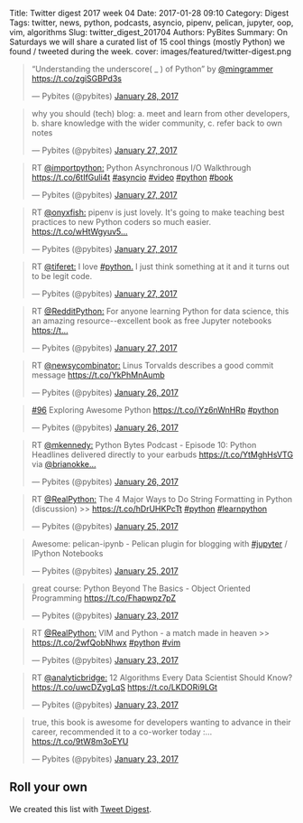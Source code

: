 Title: Twitter digest 2017 week 04
Date: 2017-01-28 09:10
Category: Digest
Tags: twitter, news, python, podcasts, asyncio, pipenv, pelican, jupyter, oop, vim, algorithms
Slug: twitter_digest_201704
Authors: PyBites
Summary: On Saturdays we will share a curated list of 15 cool things (mostly Python) we found / tweeted during the week. 
cover: images/featured/twitter-digest.png

<script src='//platform.twitter.com/widgets.js'></script> 

<blockquote class="twitter-tweet"><p>“Understanding the underscore( _ ) of Python” by <a href="https://twitter.com/@mingrammer" target="_blank">@mingrammer</a> <a href="https://t.co/zgiSGBPd3s" title="https://t.co/zgiSGBPd3s" target="_blank">https://t.co/zgiSGBPd3s</a></p>— Pybites (@pybites) <a href="https://twitter.com/pybites/status/825246821085802496" data-datetime="2017-01-28T07:39:09+00:00">January 28, 2017</a></blockquote>

<blockquote class="twitter-tweet"><p>why you should (tech) blog: a. meet and learn from other developers, b. share knowledge with the wider community, c. refer back to own notes</p>— Pybites (@pybites) <a href="https://twitter.com/pybites/status/825098194254184448" data-datetime="2017-01-27T21:48:33+00:00">January 27, 2017</a></blockquote>

<blockquote class="twitter-tweet"><p>RT <a href="https://twitter.com/@importpython:" target="_blank">@importpython:</a> Python Asynchronous I/O Walkthrough <a href="https://t.co/6tIfGuli4t" title="https://t.co/6tIfGuli4t" target="_blank">https://t.co/6tIfGuli4t</a> <a href="https://twitter.com/search/#asyncio" target="_blank">#asyncio</a> <a href="https://twitter.com/search/#video" target="_blank">#video</a> <a href="https://twitter.com/search/#python" target="_blank">#python</a> <a href="https://twitter.com/search/#book" target="_blank">#book</a></p>— Pybites (@pybites) <a href="https://twitter.com/pybites/status/825090537959149568" data-datetime="2017-01-27T21:18:08+00:00">January 27, 2017</a></blockquote>

<blockquote class="twitter-tweet"><p>RT <a href="https://twitter.com/@onyxfish:" target="_blank">@onyxfish:</a> pipenv is just lovely. It's going to make teaching best practices to new Python coders so much easier. <a href="https://t.co/wHtWgyuv5…" title="https://t.co/wHtWgyuv5…" target="_blank">https://t.co/wHtWgyuv5…</a></p>— Pybites (@pybites) <a href="https://twitter.com/pybites/status/825090382576889860" data-datetime="2017-01-27T21:17:31+00:00">January 27, 2017</a></blockquote>

<blockquote class="twitter-tweet"><p>RT <a href="https://twitter.com/@tiferet:" target="_blank">@tiferet:</a> I love <a href="https://twitter.com/search/#python." target="_blank">#python.</a> I just think something at it and it turns out to be legit code.</p>— Pybites (@pybites) <a href="https://twitter.com/pybites/status/824900745656807424" data-datetime="2017-01-27T08:43:58+00:00">January 27, 2017</a></blockquote>

<blockquote class="twitter-tweet"><p>RT <a href="https://twitter.com/@RedditPython:" target="_blank">@RedditPython:</a> For anyone learning Python for data science, this an amazing resource--excellent book as free Jupyter notebooks <a href="https://t…" title="https://t…" target="_blank">https://t…</a></p>— Pybites (@pybites) <a href="https://twitter.com/pybites/status/824900665608507393" data-datetime="2017-01-27T08:43:39+00:00">January 27, 2017</a></blockquote>

<blockquote class="twitter-tweet"><p>RT <a href="https://twitter.com/@newsycombinator:" target="_blank">@newsycombinator:</a> Linus Torvalds describes a good commit message <a href="https://t.co/YkPhMnAumb" title="https://t.co/YkPhMnAumb" target="_blank">https://t.co/YkPhMnAumb</a></p>— Pybites (@pybites) <a href="https://twitter.com/pybites/status/824704323548545028" data-datetime="2017-01-26T19:43:27+00:00">January 26, 2017</a></blockquote>

<blockquote class="twitter-tweet"><p><a href="https://twitter.com/search/#96" target="_blank">#96</a> Exploring Awesome Python <a href="https://t.co/iYz6nWnHRp" title="https://t.co/iYz6nWnHRp" target="_blank">https://t.co/iYz6nWnHRp</a> <a href="https://twitter.com/search/#python" target="_blank">#python</a></p>— Pybites (@pybites) <a href="https://twitter.com/pybites/status/824542432301715456" data-datetime="2017-01-26T09:00:09+00:00">January 26, 2017</a></blockquote>

<blockquote class="twitter-tweet"><p>RT <a href="https://twitter.com/@mkennedy:" target="_blank">@mkennedy:</a> Python Bytes Podcast - Episode 10: Python Headlines delivered directly to your earbuds <a href="https://t.co/YtMghHsVTG" title="https://t.co/YtMghHsVTG" target="_blank">https://t.co/YtMghHsVTG</a> via <a href="https://twitter.com/@brianokke…" target="_blank">@brianokke…</a></p>— Pybites (@pybites) <a href="https://twitter.com/pybites/status/824525211194314752" data-datetime="2017-01-26T07:51:43+00:00">January 26, 2017</a></blockquote>

<blockquote class="twitter-tweet"><p>RT <a href="https://twitter.com/@RealPython:" target="_blank">@RealPython:</a> The 4 Major Ways to Do String Formatting in Python (discussion) &gt;&gt; <a href="https://t.co/hDrUHKPcTt" title="https://t.co/hDrUHKPcTt" target="_blank">https://t.co/hDrUHKPcTt</a> <a href="https://twitter.com/search/#python" target="_blank">#python</a> <a href="https://twitter.com/search/#learnpython" target="_blank">#learnpython</a></p>— Pybites (@pybites) <a href="https://twitter.com/pybites/status/824291275373481984" data-datetime="2017-01-25T16:22:09+00:00">January 25, 2017</a></blockquote>

<blockquote class="twitter-tweet"><p>Awesome: pelican-ipynb - Pelican plugin for blogging with <a href="https://twitter.com/search/#jupyter" target="_blank">#jupyter</a> / IPython Notebooks</p>— Pybites (@pybites) <a href="https://twitter.com/pybites/status/824247744361627649" data-datetime="2017-01-25T13:29:10+00:00">January 25, 2017</a></blockquote>

<blockquote class="twitter-tweet"><p>great course: Python Beyond The Basics - Object Oriented Programming <a href="https://t.co/Fhapwpz7pZ" title="https://t.co/Fhapwpz7pZ" target="_blank">https://t.co/Fhapwpz7pZ</a></p>— Pybites (@pybites) <a href="https://twitter.com/pybites/status/823640943421259776" data-datetime="2017-01-23T21:17:58+00:00">January 23, 2017</a></blockquote>

<blockquote class="twitter-tweet"><p>RT <a href="https://twitter.com/@RealPython:" target="_blank">@RealPython:</a> VIM and Python - a match made in heaven &gt;&gt; <a href="https://t.co/2wfQobNhwx" title="https://t.co/2wfQobNhwx" target="_blank">https://t.co/2wfQobNhwx</a> <a href="https://twitter.com/search/#python" target="_blank">#python</a> <a href="https://twitter.com/search/#vim" target="_blank">#vim</a></p>— Pybites (@pybites) <a href="https://twitter.com/pybites/status/823593679587864576" data-datetime="2017-01-23T18:10:09+00:00">January 23, 2017</a></blockquote>

<blockquote class="twitter-tweet"><p>RT <a href="https://twitter.com/@analyticbridge:" target="_blank">@analyticbridge:</a> 12 Algorithms Every Data Scientist Should Know? 
<a href="https://t.co/uwcDZygLqS" title="https://t.co/uwcDZygLqS" target="_blank">https://t.co/uwcDZygLqS</a> <a href="https://t.co/LKDORi9LGt" title="https://t.co/LKDORi9LGt" target="_blank">https://t.co/LKDORi9LGt</a></p>— Pybites (@pybites) <a href="https://twitter.com/pybites/status/823593277702205440" data-datetime="2017-01-23T18:08:33+00:00">January 23, 2017</a></blockquote>

<blockquote class="twitter-tweet"><p>true, this book is awesome for developers wanting to advance in their career, recommended it to a co-worker today :… <a href="https://t.co/9tW8m3oEYU" title="https://t.co/9tW8m3oEYU" target="_blank">https://t.co/9tW8m3oEYU</a></p>— Pybites (@pybites) <a href="https://twitter.com/pybites/status/823592641115918336" data-datetime="2017-01-23T18:06:01+00:00">January 23, 2017</a></blockquote>

## Roll your own

We created this list with [Tweet Digest](http://projects.bobbelderbos.com/tweetdigest/).
